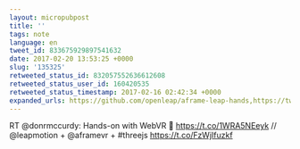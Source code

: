 ```yaml
---
layout: micropubpost
title: ''
tags: note
language: en
tweet_id: 833675929897541632
date: 2017-02-20 13:53:25 +0000
slug: '135325'
retweeted_status_id: 832057552636612608
retweeted_status_user_id: 160420535
retweeted_status_timestamp: 2017-02-16 02:42:34 +0000
expanded_urls: https://github.com/openleap/aframe-leap-hands,https://twitter.com/donrmccurdy/status/832057552636612612/video/1,https://github.com/openleap/aframe-leap-hands,https://twitter.com/donrmccurdy/status/832057552636612612/video/1
---
```

RT @donrmccurdy: Hands-on with WebVR 🙌
https://t.co/1WRA5NEeyk
// @leapmotion + @aframevr + #threejs https://t.co/FzWjIfuzkf
